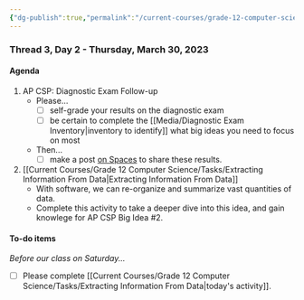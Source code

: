 ```yaml
---
{"dg-publish":true,"permalink":"/current-courses/grade-12-computer-science/thread-3/day-2/","dgHomeLink":false}
---
```


### Thread 3, Day 2 - Thursday, March 30, 2023
#### Agenda

1. AP CSP: Diagnostic Exam Follow-up
	- Please...
		- [ ] self-grade your results on the diagnostic exam
		- [ ] be certain to complete the [[Media/Diagnostic Exam Inventory\|inventory to identify]] what big ideas you need to focus on most
	- Then...
		- [ ] make a post [on Spaces](https://ca.spacesedu.com/) to share these results.
2. [[Current Courses/Grade 12 Computer Science/Tasks/Extracting Information From Data\|Extracting Information From Data]]
	- With software, we can re-organize and summarize vast quantities of data.
	- Complete this activity to take a deeper dive into this idea, and gain knowlege for AP CSP Big Idea #2.
   
#### To-do items

*Before our class on Saturday...*

- [ ] Please complete [[Current Courses/Grade 12 Computer Science/Tasks/Extracting Information From Data\|today's activity]].